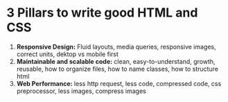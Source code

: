 # 3 Pillars to write good HTML and CSS
1. **Responsive Design:**
Fluid layouts, media queries, responsive images, correct units, dektop vs mobile first
2. **Maintainable and scalable code:**
clean, easy-to-understand, growth, reusable, how to organize files, how to name classes, how to structure html
3. **Web Performance:**
less http request, less code, compressed code, css preprocessor, less images, compress images

